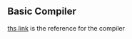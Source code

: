 
## Basic Compiler 

[ths link](https://llvm.org/docs/tutorial/index.html) is the reference for the compiler
